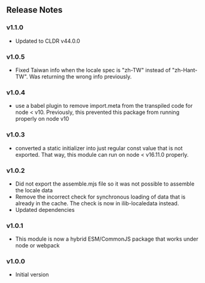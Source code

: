 ## Release Notes

### v1.1.0

* Updated to CLDR v44.0.0

### v1.0.5

* Fixed Taiwan info when the locale spec is "zh-TW" instead of "zh-Hant-TW".
  Was returning the wrong info previously.

### v1.0.4

* use a babel plugin to remove import.meta from the transpiled code for
  node < v10. Previously, this prevented this package from running properly
  on node v10

### v1.0.3

* converted a static initializer into just regular const value that is
  not exported. That way, this module can run on node < v16.11.0 properly.

### v1.0.2

* Did not export the assemble.mjs file so it was not possible to assemble
  the locale data
* Remove the incorrect check for synchronous loading of data that is already
  in the cache. The check is now in ilib-localedata instead.
* Updated dependencies

### v1.0.1

* This module is now a hybrid ESM/CommonJS package that works under node
  or webpack

### v1.0.0

- Initial version
